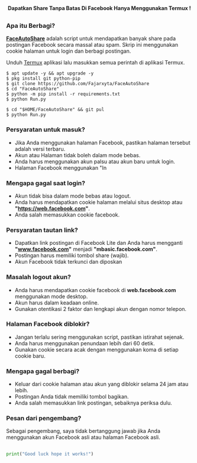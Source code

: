 <div align="center">
  <br>
  <h4> Dapatkan Share Tanpa Batas Di Facebook Hanya Menggunakan Termux ! </h4>
</div>

##

### Apa itu Berbagi?
[**FaceAutoShare**](https://github.com/Fajarxyta/FaceAutoShare) adalah script untuk mendapatkan banyak share pada postingan Facebook secara massal atau spam. Skrip ini menggunakan cookie halaman untuk login dan berbagi postingan.

Unduh [Termux](https://f-droid.org/repo/com.termux_118.apk) aplikasi lalu masukkan semua perintah di aplikasi Termux.
```
$ apt update -y && apt upgrade -y
$ pkg install git python-pip
$ git clone https://github.com/Fajarxyta/FaceAutoShare
$ cd "FaceAutoShare"
$ python -m pip install -r requirements.txt
$ python Run.py
```

```
$ cd "$HOME/FaceAutoShare" && git pul
$ python Run.py
```

### Persyaratan untuk masuk?

- Jika Anda menggunakan halaman Facebook, pastikan halaman tersebut adalah versi terbaru.
- Akun atau Halaman tidak boleh dalam mode bebas.
- Anda harus menggunakan akun palsu atau akun baru untuk login.
- Halaman Facebook menggunakan "In

### Mengapa gagal saat login?

- Akun tidak bisa dalam mode bebas atau logout.
- Anda harus mendapatkan cookie halaman melalui situs desktop atau **"https://web.facebook.com"**.
- Anda salah memasukkan cookie facebook.

### Persyaratan tautan link?

- Dapatkan link postingan di Facebook Lite dan Anda harus mengganti **"www.facebook.com"** menjadi **"mbasic.facebook.com"**.
- Postingan harus memiliki tombol share (wajib).
- Akun Facebook tidak terkunci dan diposkan 

### Masalah logout akun?

- Anda harus mendapatkan cookie facebook di **web.facebook.com** menggunakan mode desktop.
- Akun harus dalam keadaan online.
- Gunakan otentikasi 2 faktor dan lengkapi akun dengan nomor telepon.

### Halaman Facebook diblokir?

- Jangan terlalu sering menggunakan script, pastikan istirahat sejenak.
- Anda harus menggunakan penundaan lebih dari 60 detik.
- Gunakan cookie secara acak dengan menggunakan koma di setiap cookie baru.

### Mengapa gagal berbagi?

- Keluar dari cookie halaman atau akun yang diblokir selama 24 jam atau lebih.
- Postingan Anda tidak memiliki tombol bagikan.
- Anda salah memasukkan link postingan, sebaiknya periksa dulu.

### Pesan dari pengembang?
Sebagai pengembang, saya tidak bertanggung jawab jika Anda menggunakan akun Facebook asli atau halaman Facebook asli. 

##
```python
print("Good luck hope it works!")
```
##
